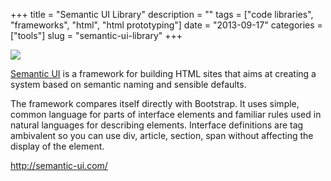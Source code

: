 +++
title = "Semantic UI Library"
description = ""
tags = ["code libraries", "frameworks", "html", "html prototyping"]
date = "2013-09-17"
categories = ["tools"]
slug = "semantic-ui-library"
+++


<div class="tool-screenshot mb1"><a href="http://semantic-ui.com/"><img id="bluga-thumbnail-2848" class="bluga-thumbnail custom" src="//media.konigi.com/bluga/
wt5238a75c82786_custom.jpg"/></a></div><p><a href="http://semantic-ui.com/">Semantic UI</a> is a framework for building HTML sites that aims at creating a system based on semantic naming and sensible defaults.</p>

<p>The framework compares itself directly with Bootstrap. It uses simple, common language for parts of interface elements and familiar rules used in natural languages for describing elements. Interface definitions are tag ambivalent so you can use div, article, section, span without affecting the display of the element.</p>

  
<p><a href="http://semantic-ui.com/">http://semantic-ui.com/</a></p>
      
